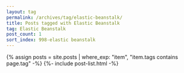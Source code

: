 ```yaml
---
layout: tag
permalink: /archives/tag/elastic-beanstalk/
title: Posts tagged with Elastic Beanstalk
tag: Elastic Beanstalk
post_count: 1
sort_index: 998-elastic beanstalk
---
```

{% assign posts = site.posts | where_exp: "item", "item.tags contains page.tag" -%}
{%- include post-list.html -%}
